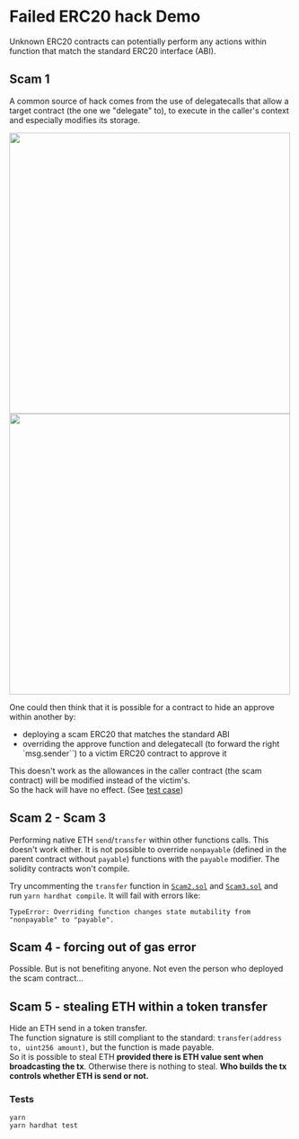 # Failed ERC20 hack Demo
Unknown ERC20 contracts can potentially perform any actions within function that match the standard ERC20 interface (ABI).

## Scam 1
A common source of hack comes from the use of delegatecalls that allow a target contract (the one we "delegate" to), to
execute in the caller's context and especially modifies its storage.

<img src=https://miro.medium.com/max/1400/1*4OB3IwTF1AkW6zH3tJv8Tw.png width=500 />
<img src=https://miro.medium.com/max/2000/1*907YyYjEuAZCeLT9XiOA7A.png width=500 />

One could then think that it is possible for a contract to hide an approve within another by:
- deploying a scam ERC20 that matches the standard ABI
- overriding the approve function and delegatecall (to forward the right `msg.sender``) to a victim ERC20 contract to approve it

This doesn't work as the allowances in the caller contract (the scam contract) will be modified instead of the victim's.  
So the hack will have no effect. (See [test case](https://github.com/r1oga/demo-failed-erc20-hack/blob/df18ed55e0953f52c2be783e8d311a7d1d9bf3e8/test/scams.js#L44))

## Scam 2 - Scam 3
Performing native ETH `send`/`transfer` within other functions calls.
This doesn't work either. It is not possible to override `nonpayable` (defined in the parent contract without `payable`) functions
with the `payable` modifier.
The solidity contracts won't compile.

Try uncommenting the `transfer` function in [`Scam2.sol`](https://github.com/r1oga/demo-failed-erc20-hack/blob/df18ed55e0953f52c2be783e8d311a7d1d9bf3e8/contracts/Scam2.sol#L11) and [`Scam3.sol`](https://github.com/r1oga/demo-failed-erc20-hack/blob/df18ed55e0953f52c2be783e8d311a7d1d9bf3e8/contracts/Scam3.sol#L12) and run `yarn hardhat compile`. It will fail with errors like:
```
TypeError: Overriding function changes state mutability from "nonpayable" to "payable".
```

## Scam 4 - forcing out of gas error
Possible. But is not benefiting anyone. Not even the person who deployed the scam contract...

## Scam 5 - stealing ETH within a token transfer
Hide an ETH send in a token transfer.  
The function signature is still compliant to the standard: `transfer(address to, uint256 amount)`, but the function is made payable.  
So it is possible to steal ETH **provided there is ETH value sent when broadcasting the tx**. Otherwise there is nothing to steal. **Who builds the tx controls whether ETH is send or not.**

### Tests

```shell
yarn
yarn hardhat test
```
